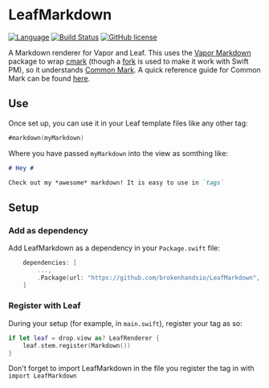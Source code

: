# LeafMarkdown

[![Language](https://img.shields.io/badge/Swift-3-brightgreen.svg)](http://swift.org)
[![Build Status](https://travis-ci.org/brokenhandsio/LeafMarkdown.svg)](https://travis-ci.org/brokenhandsio/LeafMarkdown)
[![GitHub license](https://img.shields.io/badge/license-MIT-blue.svg)](https://raw.githubusercontent.com/brokenhandsio/LeafMarkdown/master/LICENSE)

A Markdown renderer for Vapor and Leaf. This uses the [Vapor Markdown](https://github.com/vapor/markdown) package to wrap [cmark](https://github.com/jgm/cmark) (though a [fork](https://github.com/vapor/cmark) is used to make it work with Swift PM), so it understands [Common Mark](http://commonmark.org). A quick reference guide for Common Mark can be found [here](http://commonmark.org/help/).

## Use

Once set up, you can use it in your Leaf template files like any other tag:

```swift
#markdown(myMarkdown)
```

Where you have passed `myMarkdown` into the view as somthing like:

```markdown
# Hey #

Check out my *awesome* markdown! It is easy to use in `tags`
```

## Setup

### Add as dependency

Add LeafMarkdown as a dependency in your `Package.swift` file:

```swift
    dependencies: [
        ...,
        .Package(url: "https://github.com/brokenhandsio/LeafMarkdown", majorVersion: 0, minor: 1)
    ]
```

### Register with Leaf

During your setup (for example, in `main.swift`), register your tag as so:

```swift
if let leaf = drop.view as? LeafRenderer {
    leaf.stem.register(Markdown())
}
```

Don't forget to import LeafMarkdown in the file you register the tag in with `import LeafMarkdown`
